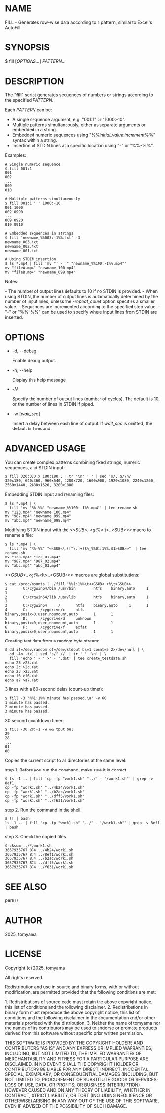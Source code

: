 <!--- This file is auto-generated by `make catalog`. Do not edit manually. -->
# NAME

FILL - Generates row-wise data according to a pattern, similar to Excel's AutoFill

# SYNOPSIS

$ fill \[_OPTIONS..._\] _PATTERN..._

# DESCRIPTION

The "**fill**" script generates sequences of numbers or strings according to the specified _PATTERN_.

Each _PATTERN_ can be:

- A single sequence argument, e.g. "001:1" or "1000:-10".
- Multiple patterns simultaneously, either as separate arguments or embedded in a string.
- Embedded numeric sequences using "%%_initial\_value_:_increment_%%" syntax within a string.
- Insertion of STDIN lines at a specific location using "-" or "%%-%%".

Examples:

    # Single numeric sequence
    $ fill 001:1
    001
    002
    ...
    009
    010

    # Multiple patterns simultaneously
    $ fill 001:1 ' ' 1000:-10
    001 1000
    002 0990
    ...
    009 0920
    010 0910

    # Embedded sequences in strings
    $ fill 'newname_%%003:-1%%.txt' -3
    newname_003.txt
    newname_002.txt
    newname_001.txt

    # Using STDIN insertion
    $ ls *.mp4 | fill 'mv "' - '" "newname_%%100:-1%%.mp4"'
    mv "fileA.mp4" "newname_100.mp4"
    mv "fileB.mp4" "newname_099.mp4"

Notes:

\- The number of output lines defaults to 10 if no STDIN is provided.
\- When using STDIN, the number of output lines is automatically determined by the number of input lines, unless the _-repeat\_count_ option specifies a smaller value.
\- Sequences are incremented according to the specified step value.
\- "-" or "%%-%%" can be used to specify where input lines from STDIN are inserted.

# OPTIONS

- -d, --debug

    Enable debug output.

- -h, --help

    Display this help message.

- -_N_

    Specify the number of output lines (number of cycles). The default is 10, or the number of lines in STDIN if piped.

- -w \[_wait\_sec_\]

    Insert a delay between each line of output.
    If _wait\_sec_ is omitted, the default is 1 second.

# ADVANCED USAGE

You can create complex patterns combining fixed strings, numeric sequences, and STDIN input:

    $ fill 320:320 x 180:180 , | tr '\n' ' ' | sed 's/, $/\n/'
    320x180, 640x360, 960x540, 1280x720, 1600x900, 1920x1080, 2240x1260, 2560x1440, 2880x1620, 3200x1800

Embedding STDIN input and renaming files:

    $ ls *.mp4 | \
      fill 'mv "%%-%%" "newname_%%100:-1%%.mp4"' | tee rename.sh
    mv "123.mp4" "newname_100.mp4"
    mv "987.mp4" "newname_099.mp4"
    mv "abc.mp4" "newname_098.mp4"

Modifying STDIN input with the _<<SUB<..&lt;gt_%&lt;lt>..>SUB>>> macro to rename a file:

    $ ls *.mp4 | \
      fill 'mv "%%-%%" "<<SUB<\.([^\.]+)$%_%%01:1%%.$1>SUB>>"' | tee rename.sh
    mv "123.mp4" "123_01.mp4"
    mv "987.mp4" "987_02.mp4"
    mv "abc.mp4" "abc_03.mp4"

_<<GSUB<..&lt;gt_%&lt;lt>..>GSUB>>> macros are global substitutions:

    $ cat /proc/mounts | ./fill '%%1:1%%\t<<GSUB< +%\t>GSUB>>'
    1       C:/cygwin64/bin /usr/bin        ntfs    binary,auto     1       1
    2       C:/cygwin64/lib /usr/lib        ntfs    binary,auto     1       1
    3       C:/cygwin64     /       ntfs    binary,auto     1       1
    4       C:      /cygdrive/c     ntfs    binary,posix=0,user,noumount,auto       1       1
    5       D:      /cygdrive/d     unknown binary,posix=0,user,noumount,auto       1       1
    6       F:      /cygdrive/f     exfat   binary,posix=0,user,noumount,auto       1       1

Creating test data from a random byte stream:

    $ dd if=/dev/random of=/dev/stdout bs=1 count=5 2>/dev/null | \
      od -An -tx1 | sed 's/^ //' | tr ' ' '\n' | \
      fill 'echo ' - ' >' - '.dat' | tee create_testdata.sh
    echo 23 >23.dat
    echo 2c >2c.dat
    echo 23 >23.dat
    echo f6 >f6.dat
    echo a7 >a7.dat

3 lines with a 60-second delay (count-up timer):

    $ fill -3 '%%1:1%% minute has passed.\a' -w 60
    1 minute has passed.
    2 minute has passed.
    3 minute has passed.

30 second countdown timer:

    $ fill -30 29:-1 -w && tput bel
    29
    28
    ...
    01
    00

Copies the current script to all directories at the same level:

step 1. Before you run the command, make sure it is correct.

    $ ls -1 .. | fill 'cp -fp "work1.sh" "../' - '/work1.sh"' | grep -v 8ef1
    cp -fp "work1.sh" "../4b24/work1.sh"
    cp -fp "work1.sh" "../b2ac/work1.sh"
    cp -fp "work1.sh" "../dff5/work1.sh"
    cp -fp "work1.sh" "../f631/work1.sh"

step 2. Run the command in the shell.

    $ !! | bash
    ls -1 .. | fill 'cp -fp "work1.sh" "../' - '/work1.sh"' | grep -v 8ef1 | bash

step 3. Check the copied files.

    $ cksum ../*/work1.sh
    3657935767 874 ../4b24/work1.sh
    3657935767 874 ../8ef1/work1.sh
    3657935767 874 ../b2ac/work1.sh
    3657935767 874 ../dff5/work1.sh
    3657935767 874 ../f631/work1.sh

# SEE ALSO

perl(1)

# AUTHOR

2025, tomyama

# LICENSE

Copyright (c) 2025, tomyama

All rights reserved.

Redistribution and use in source and binary forms, with or without
modification, are permitted provided that the following conditions are met:

1\. Redistributions of source code must retain the above copyright notice,
   this list of conditions and the following disclaimer.
2\. Redistributions in binary form must reproduce the above copyright notice,
   this list of conditions and the following disclaimer in the documentation
   and/or other materials provided with the distribution.
3\. Neither the name of tomyama nor the names of its contributors
   may be used to endorse or promote products derived from this software
   without specific prior written permission.

THIS SOFTWARE IS PROVIDED BY THE COPYRIGHT HOLDERS AND CONTRIBUTORS "AS IS"
AND ANY EXPRESS OR IMPLIED WARRANTIES, INCLUDING, BUT NOT LIMITED TO, THE
IMPLIED WARRANTIES OF MERCHANTABILITY AND FITNESS FOR A PARTICULAR PURPOSE ARE
DISCLAIMED. IN NO EVENT SHALL THE COPYRIGHT HOLDER OR CONTRIBUTORS BE LIABLE
FOR ANY DIRECT, INDIRECT, INCIDENTAL, SPECIAL, EXEMPLARY, OR CONSEQUENTIAL
DAMAGES (INCLUDING, BUT NOT LIMITED TO, PROCUREMENT OF SUBSTITUTE GOODS OR
SERVICES; LOSS OF USE, DATA, OR PROFITS; OR BUSINESS INTERRUPTION) HOWEVER
CAUSED AND ON ANY THEORY OF LIABILITY, WHETHER IN CONTRACT, STRICT LIABILITY,
OR TORT (INCLUDING NEGLIGENCE OR OTHERWISE) ARISING IN ANY WAY OUT OF THE USE
OF THIS SOFTWARE, EVEN IF ADVISED OF THE POSSIBILITY OF SUCH DAMAGE.
